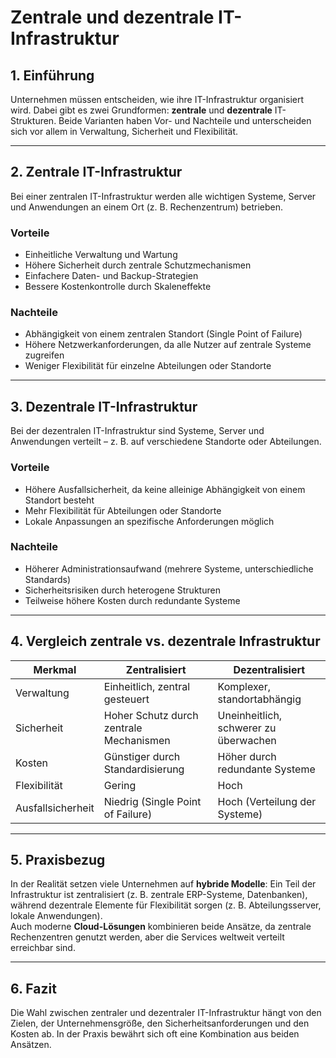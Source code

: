 # Zentrale und dezentrale IT-Infrastruktur

## 1. Einführung
Unternehmen müssen entscheiden, wie ihre IT-Infrastruktur organisiert wird. Dabei gibt es zwei Grundformen: **zentrale** und **dezentrale** IT-Strukturen. Beide Varianten haben Vor- und Nachteile und unterscheiden sich vor allem in Verwaltung, Sicherheit und Flexibilität.

---

## 2. Zentrale IT-Infrastruktur
Bei einer zentralen IT-Infrastruktur werden alle wichtigen Systeme, Server und Anwendungen an einem Ort (z. B. Rechenzentrum) betrieben.

### Vorteile
- Einheitliche Verwaltung und Wartung
- Höhere Sicherheit durch zentrale Schutzmechanismen
- Einfachere Daten- und Backup-Strategien
- Bessere Kostenkontrolle durch Skaleneffekte

### Nachteile
- Abhängigkeit von einem zentralen Standort (Single Point of Failure)
- Höhere Netzwerkanforderungen, da alle Nutzer auf zentrale Systeme zugreifen
- Weniger Flexibilität für einzelne Abteilungen oder Standorte

---

## 3. Dezentrale IT-Infrastruktur
Bei der dezentralen IT-Infrastruktur sind Systeme, Server und Anwendungen verteilt – z. B. auf verschiedene Standorte oder Abteilungen.

### Vorteile
- Höhere Ausfallsicherheit, da keine alleinige Abhängigkeit von einem Standort besteht
- Mehr Flexibilität für Abteilungen oder Standorte
- Lokale Anpassungen an spezifische Anforderungen möglich

### Nachteile
- Höherer Administrationsaufwand (mehrere Systeme, unterschiedliche Standards)
- Sicherheitsrisiken durch heterogene Strukturen
- Teilweise höhere Kosten durch redundante Systeme

---

## 4. Vergleich zentrale vs. dezentrale Infrastruktur
| Merkmal              | Zentralisiert                           | Dezentralisiert                         |
|-----------------------|-----------------------------------------|------------------------------------------|
| Verwaltung            | Einheitlich, zentral gesteuert          | Komplexer, standortabhängig              |
| Sicherheit            | Hoher Schutz durch zentrale Mechanismen | Uneinheitlich, schwerer zu überwachen     |
| Kosten                | Günstiger durch Standardisierung        | Höher durch redundante Systeme            |
| Flexibilität          | Gering                                  | Hoch                                      |
| Ausfallsicherheit     | Niedrig (Single Point of Failure)       | Hoch (Verteilung der Systeme)             |

---

## 5. Praxisbezug
In der Realität setzen viele Unternehmen auf **hybride Modelle**: Ein Teil der Infrastruktur ist zentralisiert (z. B. zentrale ERP-Systeme, Datenbanken), während dezentrale Elemente für Flexibilität sorgen (z. B. Abteilungsserver, lokale Anwendungen).  
Auch moderne **Cloud-Lösungen** kombinieren beide Ansätze, da zentrale Rechenzentren genutzt werden, aber die Services weltweit verteilt erreichbar sind.

---

## 6. Fazit
Die Wahl zwischen zentraler und dezentraler IT-Infrastruktur hängt von den Zielen, der Unternehmensgröße, den Sicherheitsanforderungen und den Kosten ab. In der Praxis bewährt sich oft eine Kombination aus beiden Ansätzen.

